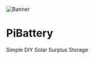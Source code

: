 ![Banner](https://github.com/user-attachments/assets/143c1ac7-f58b-4016-88dd-2aac3e8cd6f2)

# PiBattery
Simple DIY Solar Surplus Storage
